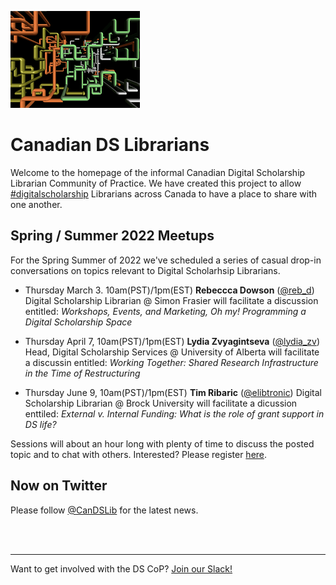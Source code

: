 
![CDSLib 'Logo'](images/pipes.png)

# Canadian DS Librarians

Welcome to the homepage of the informal Canadian Digital Scholarship Librarian Community of Practice. We have created this project to allow [#digitalscholarship](https://twitter.com/search?q=%23digitalscholarship) Librarians across Canada to have a place to share with one another.

## Spring / Summer 2022 Meetups

For the Spring Summer of 2022 we've scheduled a series of casual drop-in conversations on topics relevant to Digital Scholarhsip Librarians.

- Thursday March 3. 10am(PST)/1pm(EST) **Rebeccca Dowson** ([@reb_d](https://twitter.com/reb_d)) Digital Scholarship Librarian @ Simon Frasier will facilitate a discussion entitled: _Workshops, Events, and Marketing, Oh my! Programming a Digital Scholarship Space_

- Thursday April 7, 10am(PST)/1pm(EST) **Lydia Zvyagintseva** ([@lydia_zv](https://twitter.com/lydia_zv/)) Head, Digital Scholarship Services @ University of Alberta will facilitate a discussin entitled: _Working Together: Shared Research Infrastructure in the Time of Restructuring_

- Thursday June 9, 10am(PST)/1pm(EST) **Tim Ribaric** ([@elibtronic](https://twitter.com/elibtronic)) Digital Scholarship Librarian @ Brock University will facilitate a dicussion enttiled: _External v. Internal Funding: What is the role of grant support in DS life?_

Sessions will about an hour long with plenty of time to discuss the posted topic and to chat with others. Interested? Please register [here](https://docs.google.com/forms/d/e/1FAIpQLSdSNui6EaQZk7B3FY2z8ajNWfngdR0HetLsJ3dWb2JdmtO2sQ/viewform?usp=sf_link).

## Now on Twitter

Please follow [@CanDSLib](https://twitter.com/CanDSLib) for the latest news.


<br/>
<br/>

----
Want to get involved with the DS CoP? [Join our Slack!](https://join.slack.com/t/digitalscholincanada/shared_invite/zt-ue43gysy-wAgpaDkoclcWKW1cQ1S~gw)

